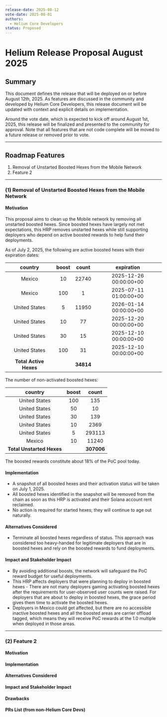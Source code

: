 ```yaml
---
release-date: 2025-08-12
vote-date: 2025-08-01
authors:
  - Helium Core Developers
status: Proposed
---
```


# Helium Release Proposal August 2025

## Summary

This document defines the release that will be deployed on or before August 12th, 2025. As features are discussed in the community and developed by Helium Core Developers, this release document will be updated with context and explicit details on implementation.

Around the vote date, which is expected to kick off around August 1st, 2025, this release will be finalized and presented to the community for approval. Note that all features that are not code complete will be moved to a future release or removed prior to vote.

---

## Roadmap Features

1. Removal of Unstarted Boosted Hexes from the Mobile Network
2. Feature 2
---

### (1) Removal of Unstarted Boosted Hexes from the Mobile Network

#### Motivation  

This proposal aims to clean up the Mobile network by removing all unstarted boosted hexes. Since boosted hexes have largely not met expectations, this HRP removes unstarted hexes while still supporting deployers who depend on active boosted rewards to help fund their deployments.

As of July 2, 2025, the following are active boosted hexes with their expiration dates: 

| country | boost | count | expiration  |
| :---: | :---: | :---: | :---: |
| Mexico | 10 | 22740 | 2025-12-26 00:00:00+00 |
| Mexico | 100 | 1 | 2025-07-11 01:00:00+00 |
| United States | 5 | 11950 | 2026-01-14 00:00:00+00 |
| United States | 10 | 77 | 2025-12-20 00:00:00+00 |
| United States | 30 | 15 | 2025-12-10 00:00:00+00 |
| United States | 100 | 31 | 2025-12-10 00:00:00+00 |
| **Total Active Hexes** |  | **34814** |  |

The number of non-activated boosted hexes:

| country | boost | count |
| :---: | :---: | :---: |
| United States | 100 | 135 |
| United States | 50 | 10 |
| United States | 30 | 139 |
| United States | 10 | 2369 |
| United States | 5 | 293113 |
| Mexico | 10 | 11240 |
| **Total Unstarted Hexes** |  | **307006** |

The boosted rewards constitute about 18% of the PoC pool today.

#### Implementation

* A snapshot of all boosted hexes and their activation status will be taken on July 1, 2025.   
* All boosted hexes identified in the snapshot will be removed from the chain as soon as this HRP is activated and their Solana account rent reclaimed.  
* No action is required for started hexes; they will continue to age out naturally.  

#### Alternatives Considered

* Terminate all boosted hexes regardless of status. This approach was considered too heavy-handed for legitimate deployers that are in boosted hexes and rely on the boosted rewards to fund deployments.

#### Impact and Stakeholder Impact

* By avoiding additional boosts, the network will safeguard the PoC reward budget for useful deployments.
* This HRP affects deployers that were planning to deploy in boosted hexes - There are not many deployers gaming activating boosted hexes after the requirements for user-observed user counts were raised. For deployers that are about to deploy in boosted hexes, the grace period gives them time to activate the boosted hexes. 
* Deployers in Mexico could get affected, but there are no accessible inactive boosted hexes and all the boosted areas are carrier offload tagged, which means they will receive PoC rewards at the 1.0 multiple when deployed in those areas.


---

### (2) Feature 2

#### Motivation

#### Implementation

#### Alternatives Considered

#### Impact and Stakeholder Impact

#### Drawbacks

#### PRs List (from non-Helium Core Devs)
